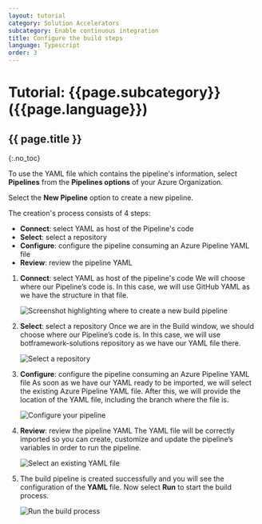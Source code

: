 ```yaml
---
layout: tutorial
category: Solution Accelerators
subcategory: Enable continuous integration
title: Configure the build steps
language: Typescript
order: 3
---
```


# Tutorial: {{page.subcategory}} ({{page.language}})
## {{ page.title }}
{:.no_toc}

To use the YAML file which contains the pipeline's information, select **Pipelines** from the **Pipelines options** of your Azure Organization.

Select the **New Pipeline** option to create a new pipeline.

The creation's process consists of 4 steps:

* **Connect**: select YAML as host of the Pipeline's code
* **Select**: select a repository
* **Configure**: configure the pipeline consuming an Azure Pipeline YAML file
* **Review**: review the pipeline YAML

1. **Connect**: select YAML as host of the pipeline's code
We will choose where our Pipeline’s code is. In this case, we will use GitHub YAML as we have the structure in that file.

    ![Screenshot highlighting where to create a new build pipeline]({{site.baseurl}}/assets/images/configure-new-pipeline.png)

1. **Select**: select a repository
Once we are in the Build window, we should choose where our Pipeline’s code is. In this case, we will use botframework-solutions repository as we have our YAML file there.

    ![Select a repository]({{site.baseurl}}/assets/images/select-repository.png)

1. **Configure**: configure the pipeline consuming an Azure Pipeline YAML file
As soon as we have our YAML ready to be imported, we will select the existing Azure Pipeline YAML file.
After this, we will provide the location of the YAML file, including the branch where the file is.

    ![Configure your pipeline]({{site.baseurl}}/assets/images/configure-pipeline.png)

1. **Review**: review the pipeline YAML
The YAML file will be correctly imported so you can create, customize and update the pipeline’s variables in order to run the pipeline.

    ![Select an existing YAML file]({{site.baseurl}}/assets/images/review-pipeline.png)

1. The build pipeline is created successfully and you will see the configuration of the **YAML** file. Now select **Run** to start the build process.

    ![Run the build process]({{site.baseurl}}/assets/images/run-build.png)